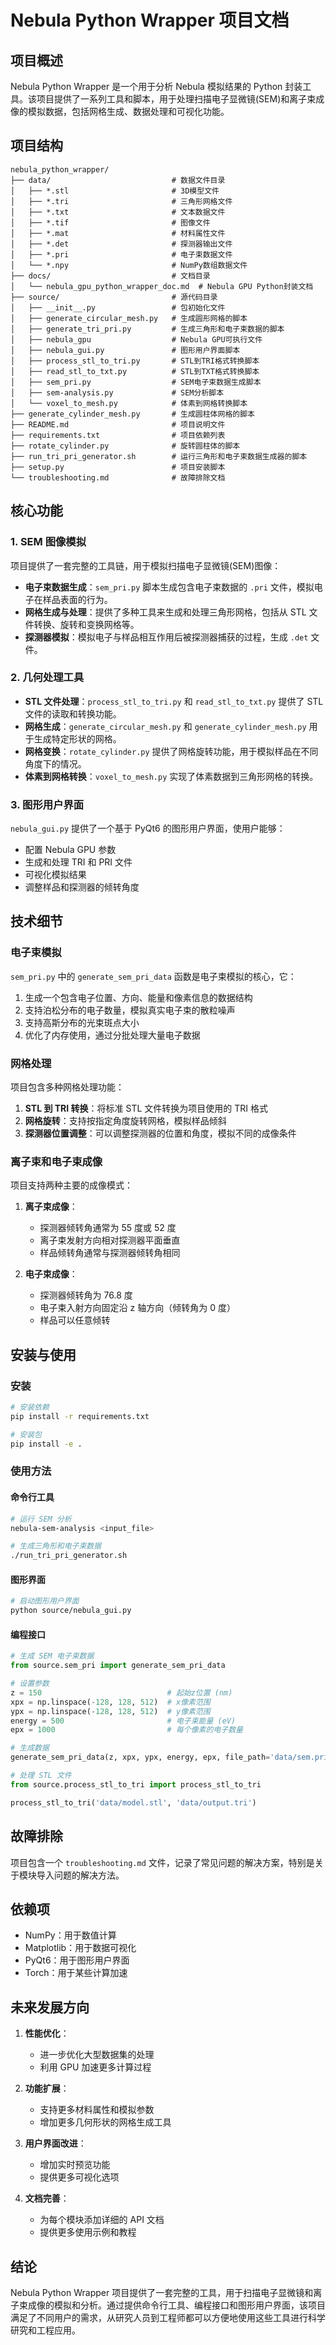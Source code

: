 # Nebula Python Wrapper 项目文档

## 项目概述

Nebula Python Wrapper 是一个用于分析 Nebula 模拟结果的 Python 封装工具。该项目提供了一系列工具和脚本，用于处理扫描电子显微镜(SEM)和离子束成像的模拟数据，包括网格生成、数据处理和可视化功能。

## 项目结构

```
nebula_python_wrapper/
├── data/                           # 数据文件目录
│   ├── *.stl                       # 3D模型文件
│   ├── *.tri                       # 三角形网格文件
│   ├── *.txt                       # 文本数据文件
│   ├── *.tif                       # 图像文件
│   ├── *.mat                       # 材料属性文件
│   ├── *.det                       # 探测器输出文件
│   ├── *.pri                       # 电子束数据文件
│   └── *.npy                       # NumPy数组数据文件
├── docs/                           # 文档目录
│   └── nebula_gpu_python_wrapper_doc.md  # Nebula GPU Python封装文档
├── source/                         # 源代码目录
│   ├── __init__.py                 # 包初始化文件
│   ├── generate_circular_mesh.py   # 生成圆形网格的脚本
│   ├── generate_tri_pri.py         # 生成三角形和电子束数据的脚本
│   ├── nebula_gpu                  # Nebula GPU可执行文件
│   ├── nebula_gui.py               # 图形用户界面脚本
│   ├── process_stl_to_tri.py       # STL到TRI格式转换脚本
│   ├── read_stl_to_txt.py          # STL到TXT格式转换脚本
│   ├── sem_pri.py                  # SEM电子束数据生成脚本
│   ├── sem-analysis.py             # SEM分析脚本
│   └── voxel_to_mesh.py            # 体素到网格转换脚本
├── generate_cylinder_mesh.py       # 生成圆柱体网格的脚本
├── README.md                       # 项目说明文件
├── requirements.txt                # 项目依赖列表
├── rotate_cylinder.py              # 旋转圆柱体的脚本
├── run_tri_pri_generator.sh        # 运行三角形和电子束数据生成器的脚本
├── setup.py                        # 项目安装脚本
└── troubleshooting.md              # 故障排除文档
```

## 核心功能

### 1. SEM 图像模拟

项目提供了一套完整的工具链，用于模拟扫描电子显微镜(SEM)图像：

- **电子束数据生成**：`sem_pri.py` 脚本生成包含电子束数据的 `.pri` 文件，模拟电子在样品表面的行为。
- **网格生成与处理**：提供了多种工具来生成和处理三角形网格，包括从 STL 文件转换、旋转和变换网格等。
- **探测器模拟**：模拟电子与样品相互作用后被探测器捕获的过程，生成 `.det` 文件。

### 2. 几何处理工具

- **STL 文件处理**：`process_stl_to_tri.py` 和 `read_stl_to_txt.py` 提供了 STL 文件的读取和转换功能。
- **网格生成**：`generate_circular_mesh.py` 和 `generate_cylinder_mesh.py` 用于生成特定形状的网格。
- **网格变换**：`rotate_cylinder.py` 提供了网格旋转功能，用于模拟样品在不同角度下的情况。
- **体素到网格转换**：`voxel_to_mesh.py` 实现了体素数据到三角形网格的转换。

### 3. 图形用户界面

`nebula_gui.py` 提供了一个基于 PyQt6 的图形用户界面，使用户能够：

- 配置 Nebula GPU 参数
- 生成和处理 TRI 和 PRI 文件
- 可视化模拟结果
- 调整样品和探测器的倾转角度

## 技术细节

### 电子束模拟

`sem_pri.py` 中的 `generate_sem_pri_data` 函数是电子束模拟的核心，它：

1. 生成一个包含电子位置、方向、能量和像素信息的数据结构
2. 支持泊松分布的电子数量，模拟真实电子束的散粒噪声
3. 支持高斯分布的光束斑点大小
4. 优化了内存使用，通过分批处理大量电子数据

### 网格处理

项目包含多种网格处理功能：

1. **STL 到 TRI 转换**：将标准 STL 文件转换为项目使用的 TRI 格式
2. **网格旋转**：支持按指定角度旋转网格，模拟样品倾斜
3. **探测器位置调整**：可以调整探测器的位置和角度，模拟不同的成像条件

### 离子束和电子束成像

项目支持两种主要的成像模式：

1. **离子束成像**：
   - 探测器倾转角通常为 55 度或 52 度
   - 离子束发射方向相对探测器平面垂直
   - 样品倾转角通常与探测器倾转角相同

2. **电子束成像**：
   - 探测器倾转角为 76.8 度
   - 电子束入射方向固定沿 z 轴方向（倾转角为 0 度）
   - 样品可以任意倾转

## 安装与使用

### 安装

```bash
# 安装依赖
pip install -r requirements.txt

# 安装包
pip install -e .
```

### 使用方法

#### 命令行工具

```bash
# 运行 SEM 分析
nebula-sem-analysis <input_file>

# 生成三角形和电子束数据
./run_tri_pri_generator.sh
```

#### 图形界面

```bash
# 启动图形用户界面
python source/nebula_gui.py
```

#### 编程接口

```python
# 生成 SEM 电子束数据
from source.sem_pri import generate_sem_pri_data

# 设置参数
z = 150                            # 起始z位置 (nm)
xpx = np.linspace(-128, 128, 512)  # x像素范围
ypx = np.linspace(-128, 128, 512)  # y像素范围
energy = 500                       # 电子束能量 (eV)
epx = 1000                         # 每个像素的电子数量

# 生成数据
generate_sem_pri_data(z, xpx, ypx, energy, epx, file_path='data/sem.pri')

# 处理 STL 文件
from source.process_stl_to_tri import process_stl_to_tri

process_stl_to_tri('data/model.stl', 'data/output.tri')
```

## 故障排除

项目包含一个 `troubleshooting.md` 文件，记录了常见问题的解决方案，特别是关于模块导入问题的解决方法。

## 依赖项

- NumPy：用于数值计算
- Matplotlib：用于数据可视化
- PyQt6：用于图形用户界面
- Torch：用于某些计算加速

## 未来发展方向

1. **性能优化**：
   - 进一步优化大型数据集的处理
   - 利用 GPU 加速更多计算过程

2. **功能扩展**：
   - 支持更多材料属性和模拟参数
   - 增加更多几何形状的网格生成工具

3. **用户界面改进**：
   - 增加实时预览功能
   - 提供更多可视化选项

4. **文档完善**：
   - 为每个模块添加详细的 API 文档
   - 提供更多使用示例和教程

## 结论

Nebula Python Wrapper 项目提供了一套完整的工具，用于扫描电子显微镜和离子束成像的模拟和分析。通过提供命令行工具、编程接口和图形用户界面，该项目满足了不同用户的需求，从研究人员到工程师都可以方便地使用这些工具进行科学研究和工程应用。